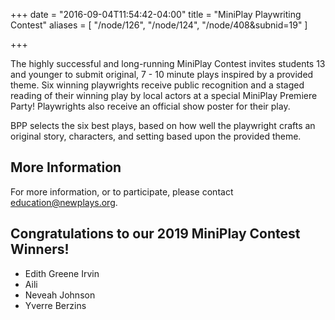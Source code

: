 +++
date = "2016-09-04T11:54:42-04:00"
title = "MiniPlay Playwriting Contest"
aliases = [
    "/node/126",
    "/node/124",
    "/node/408&subnid=19"
]

+++


The highly successful and long-running MiniPlay Contest invites students 13 and younger to submit original, 7 - 10 minute plays inspired by a provided theme. Six winning playwrights receive public recognition and a staged reading of their winning play by local actors at a special MiniPlay Premiere Party! Playwrights also receive an official show poster for their play.

BPP selects the six best plays, based on how well the playwright crafts an original story, characters, and setting based upon the provided theme.

## More Information

For more information, or to participate, please contact <education@newplays.org>.

## Congratulations to our 2019 MiniPlay Contest Winners!

* Edith Greene Irvin
* Aili
* Neveah Johnson
* Yverre Berzins
